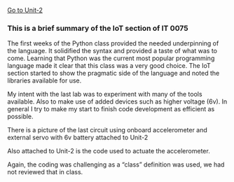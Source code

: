 
[Go to Unit-2](https://github.com/kschellack/Unit-2)

### This is a brief summary of the IoT section of IT 0075

The first weeks of the Python class provided the needed underpinning of the language. It solidified the syntax and provided a taste of what was to come. Learning that Python was the current most popular programming language made it clear that this class was a very good choice. The IoT section started to show the pragmatic side of the language and noted the libraries available for use.

My intent with the last lab was to experiment with many of the tools available. Also to  make use of added devices such as higher voltage (6v). In general I try to make my start to finish code development as efficient as possible. 

There is a picture of the last circuit using onboard accelerometer and external servo with 6v battery attached to Unit-2

Also attached to Unit-2 is the code used to actuate the accelerometer.

Again, the coding was challenging as a “class” definition was used, we had not reviewed that in class.





